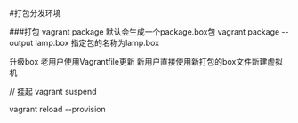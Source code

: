 #打包分发环境

###打包
vagrant package		默认会生成一个package.box包
vagrant package --output lamp.box		指定包的名称为lamp.box 


升级box
老用户使用Vagrantfile更新
新用户直接使用新打包的box文件新建虚拟机

// 挂起
vagrant suspend

vagrant reload --provision